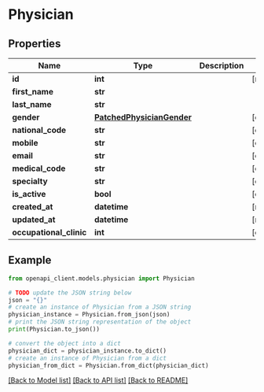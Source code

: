# Physician


## Properties

Name | Type | Description | Notes
------------ | ------------- | ------------- | -------------
**id** | **int** |  | [readonly] 
**first_name** | **str** |  | 
**last_name** | **str** |  | 
**gender** | [**PatchedPhysicianGender**](PatchedPhysicianGender.md) |  | [optional] 
**national_code** | **str** |  | [optional] 
**mobile** | **str** |  | [optional] 
**email** | **str** |  | [optional] 
**medical_code** | **str** |  | [optional] 
**specialty** | **str** |  | [optional] 
**is_active** | **bool** |  | [optional] 
**created_at** | **datetime** |  | [readonly] 
**updated_at** | **datetime** |  | [readonly] 
**occupational_clinic** | **int** |  | [optional] 

## Example

```python
from openapi_client.models.physician import Physician

# TODO update the JSON string below
json = "{}"
# create an instance of Physician from a JSON string
physician_instance = Physician.from_json(json)
# print the JSON string representation of the object
print(Physician.to_json())

# convert the object into a dict
physician_dict = physician_instance.to_dict()
# create an instance of Physician from a dict
physician_from_dict = Physician.from_dict(physician_dict)
```
[[Back to Model list]](../README.md#documentation-for-models) [[Back to API list]](../README.md#documentation-for-api-endpoints) [[Back to README]](../README.md)


